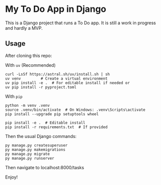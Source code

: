 # My To Do App in Django

This is a Django project that runs a To Do app. It is still a work in progress and hardly a MVP.

## Usage

After cloning this repo:

With `uv` (Recommended)

    curl -LsSf https://astral.sh/uv/install.sh | sh
    uv venv         # Create a virtual environment
    uv pip install -e .  # For editable install if needed or
    uv pip install -r pyproject.toml

With `pip` 

    python -m venv .venv
    source .venv/bin/activate  # On Windows: .venv\Scripts\activate
    pip install --upgrade pip setuptools wheel

    pip install -e .  # Editable install
    pip install -r requirements.txt  # If provided

Then the usual Django commands:

    py manage.py createsuperuser
    py manage.py makemigrations
    py manage.py migrate
    py manage.py runserver

Then navigate to localhost:8000/tasks

Enjoy!